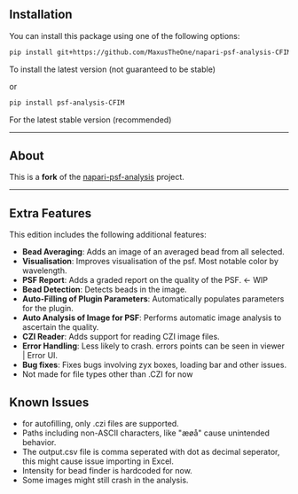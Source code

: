 ## Installation

You can install this package using one of the following options:

```bash
pip install git+https://github.com/MaxusTheOne/napari-psf-analysis-CFIM-edition
```
To install the latest version (not guaranteed to be stable)

or

```bash
pip install psf-analysis-CFIM
```
For the latest stable version (recommended)

---

## About

This is a **fork** of the [napari-psf-analysis](https://github.com/fmi-faim/napari-psf-analysis) project.

---

## Extra Features

This edition includes the following additional features:

- **Bead Averaging**: Adds an image of an averaged bead from all selected.
- **Visualisation**: Improves visualisation of the psf. Most notable color by wavelength.
- **PSF Report**: Adds a graded report on the quality of the PSF. <- WIP
- **Bead Detection**: Detects beads in the image.
- **Auto-Filling of Plugin Parameters**: Automatically populates parameters for the plugin.
- **Auto Analysis of Image for PSF**: Performs automatic image analysis to ascertain the quality.
- **CZI Reader**: Adds support for reading CZI image files.
- **Error Handling**: Less likely to crash. errors points can be seen in viewer | Error UI.
- **Bug fixes**: Fixes bugs involving zyx boxes, loading bar and other issues.
- Not made for file types other than .CZI for now


## Known Issues

- for autofilling, only .czi files are supported.
- Paths including non-ASCII characters, like "æøå" cause unintended behavior.
- The output.csv file is comma seperated with dot as decimal seperator, this might cause issue importing in Excel.
- Intensity for bead finder is hardcoded for now.
- Some images might still crash in the analysis.